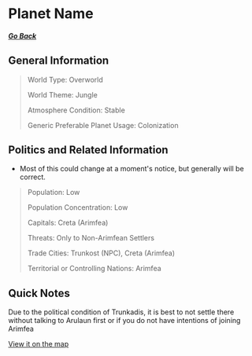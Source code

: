 # Planet Name

##### [Go Back](/wiki/space#planets)

## General Information

> World Type: Overworld
>
> World Theme: Jungle
>
> Atmosphere Condition: Stable
>
> Generic Preferable Planet Usage: Colonization

## Politics and Related Information

* Most of this could change at a moment's notice, but generally will be correct.

> Population: Low
>
> Population Concentration: Low
>
> Capitals: Creta (Arimfea)
>
> Threats: Only to Non-Arimfean Settlers
>
> Trade Cities: Trunkost (NPC), Creta (Arimfea)
>
> Territorial or Controlling Nations: Arimfea

## Quick Notes

Due to the political condition of Trunkadis, it is best to not settle there without talking to Arulaun first or if you do not have intentions of joining Arimfea

[View it on the map](https://dynmap.starlegacy.net/?worldname=Trunkadis)
